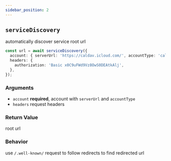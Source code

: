 ```yaml
---
sidebar_position: 2
---
```


## `serviceDiscovery`

automatically discover service root url

```ts
const url = await serviceDiscovery({
  account: { serverUrl: 'https://caldav.icloud.com/', accountType: 'caldav' },
  headers: {
    authorization: 'Basic x0C9uFWd9Vz8OwS0DEAtkAlj',
  },
});
```

### Arguments

- `account` **required**, account with `serverUrl` and `accountType`
- `headers` request headers

### Return Value

root url

### Behavior

use `/.well-known/` request to follow redirects to find redirected url
